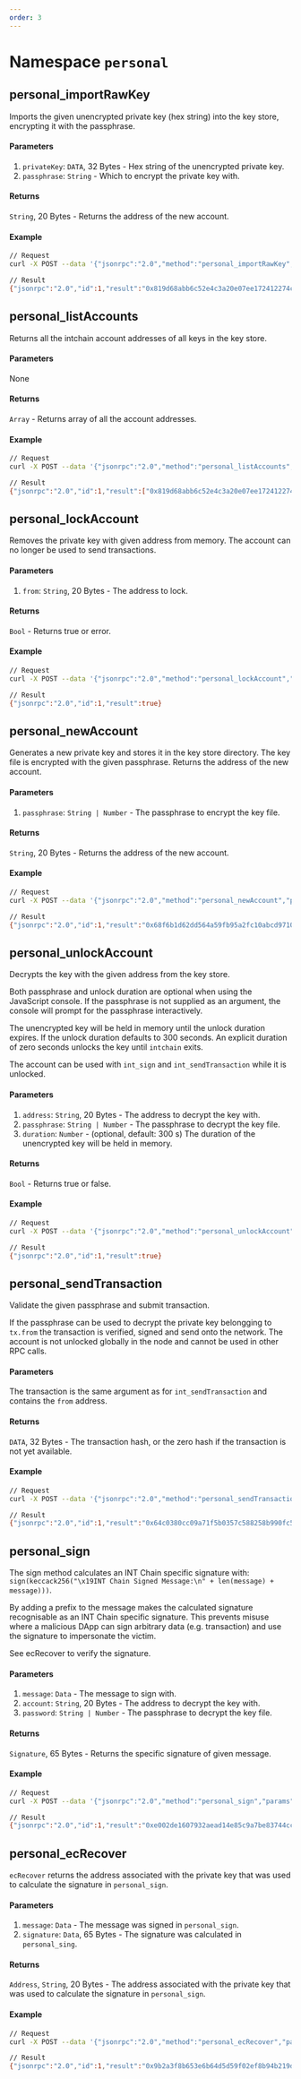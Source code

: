 ```yaml
---
order: 3
---
```


# Namespace `personal`

## personal_importRawKey

Imports the given unencrypted private key (hex string) into the key store,
encrypting it with the passphrase.

#### Parameters
1. `privateKey`: `DATA`, 32 Bytes - Hex string of the unencrypted private key.
2. `passphrase`: `String` - Which to encrypt the private key with.

#### Returns
`String`, 20 Bytes - Returns the address of the new account.

#### Example

```bash
// Request
curl -X POST --data '{"jsonrpc":"2.0","method":"personal_importRawKey","params":["85ce6cc31ab08feb27bb1e4054f07e80a66f07d590b9ac1bc4d0aeb7d6bccd4e", "intchain"],"id":1}' -H 'content-type: application/json;'

// Result
{"jsonrpc":"2.0","id":1,"result":"0x819d68abb6c52e4c3a20e07ee172412274c4d40b"}
```

## personal_listAccounts

Returns all the intchain account addresses of all keys
in the key store.

#### Parameters
None

#### Returns
`Array` - Returns array of all the account addresses.

#### Example

```bash
// Request
curl -X POST --data '{"jsonrpc":"2.0","method":"personal_listAccounts","params":[],"id":1}' -H 'content-type: application/json;'

// Result
{"jsonrpc":"2.0","id":1,"result":["0x819d68abb6c52e4c3a20e07ee172412274c4d40b","0x56db076b7d71d2b3a4fcabbe9df2d3a06e5611ec","0x68f6b1d62dd564a59fb95a2fc10abcd9710c05b1"]}
```

## personal_lockAccount

Removes the private key with given address from memory.
The account can no longer be used to send transactions.

#### Parameters
1. `from`: `String`, 20 Bytes - The address to lock.

#### Returns
`Bool` - Returns true or error.

#### Example

```bash
// Request
curl -X POST --data '{"jsonrpc":"2.0","method":"personal_lockAccount","params":["0x68f6b1d62dd564a59fb95a2fc10abcd9710c05b1"],"id":1}' -H 'content-type: application/json;'

// Result
{"jsonrpc":"2.0","id":1,"result":true}
```

## personal_newAccount

Generates a new private key and stores it in the key store directory.
The key file is encrypted with the given passphrase.
Returns the address of the new account.

#### Parameters
1. `passphrase`: `String | Number` - The passphrase to encrypt the key file.

#### Returns
`String`, 20 Bytes - Returns the address of the new account.

#### Example

```bash
// Request
curl -X POST --data '{"jsonrpc":"2.0","method":"personal_newAccount","params":["foo"],"id":1}' -H 'content-type: application/json;'

// Result
{"jsonrpc":"2.0","id":1,"result":"0x68f6b1d62dd564a59fb95a2fc10abcd9710c05b1"}
```

## personal_unlockAccount

Decrypts the key with the given address from the key store.

Both passphrase and unlock duration are optional when using the JavaScript console.
If the passphrase is not supplied as an argument, the console will prompt for
the passphrase interactively.

The unencrypted key will be held in memory until the unlock duration expires.
If the unlock duration defaults to 300 seconds. An explicit duration
of zero seconds unlocks the key until `intchain` exits.

The account can be used with `int_sign` and `int_sendTransaction` while it is unlocked.

#### Parameters
1. `address`: `String`, 20 Bytes - The address to decrypt the key with.
2. `passphrase`: `String | Number` - The passphrase to decrypt the key file.
3. `duration`: `Number` - (optional, default: 300 s) The duration of the unencrypted key will be held in memory.

#### Returns
`Bool` - Returns true or false.

#### Example

```bash
// Request
curl -X POST --data '{"jsonrpc":"2.0","method":"personal_unlockAccount","params":["0x68f6b1d62dd564a59fb95a2fc10abcd9710c05b1", "foo", 3600],"id":1}' -H 'content-type: application/json;'

// Result
{"jsonrpc":"2.0","id":1,"result":true}
```


## personal_sendTransaction

Validate the given passphrase and submit transaction.

If the passphrase can be used to decrypt the private key belongging to `tx.from` the transaction is verified, signed and send onto the network. The account is not unlocked globally in the node and cannot be used in other RPC calls.

#### Parameters
The transaction is the same argument as for `int_sendTransaction` and contains the `from` address.

#### Returns
`DATA`, 32 Bytes - The transaction hash, or the zero hash if the transaction is not yet available.

#### Example

```bash
// Request
curl -X POST --data '{"jsonrpc":"2.0","method":"personal_sendTransaction","params":[{"from": "0x68f6b1d62dd564a59fb95a2fc10abcd9710c05b1","to": "0x56db076b7d71d2b3a4fcabbe9df2d3a06e5611ec", "value": "0xde0b6b3a7640000"}, "foo"],"id":1}' -H 'content-type: application/json;'

// Result
{"jsonrpc":"2.0","id":1,"result":"0x64c0380cc09a71f5b0357c588258b990fc55d51d900ec4d175daab0b5922c035"}
```

## personal_sign

The sign method calculates an INT Chain specific signature with:
`sign(keccack256("\x19INT Chain Signed Message:\n" + len(message) + message)))`.

By adding a prefix to the message makes the calculated signature recognisable as an INT Chain specific signature. This prevents misuse where a malicious DApp can sign arbitrary data (e.g. transaction) and use the signature to impersonate the victim.

See ecRecover to verify the signature.

#### Parameters
1. `message`: `Data` - The message to sign with.
2. `account`: `String`, 20 Bytes - The address to decrypt the key with.
3. `password`: `String | Number` - The passphrase to decrypt the key file.

#### Returns
`Signature`, 65 Bytes - Returns the specific signature of given message.

#### Example

```bash
// Request
curl -X POST --data '{"jsonrpc":"2.0","method":"personal_sign","params":["0x696e74636861696e","0x68f6b1d62dd564a59fb95a2fc10abcd9710c05b1", "foo"],"id":1}' -H 'content-type: application/json;'

// Result
{"jsonrpc":"2.0","id":1,"result":"0xe002de1607932aead14e85c9a7be83744ccc82197e8d1a73757a370c2096858e0258de3eb02d57ed49bc2a7c2e15e329d4a2db22e365c16a384e8f78c149521c1b"}
```

## personal_ecRecover

`ecRecover` returns the address associated with the private key that was used to calculate the signature in `personal_sign`. 

#### Parameters
1. `message`: `Data` - The message was signed in `personal_sign`.
2. `signature`: `Data`, 65 Bytes - The signature was calculated in `personal_sing`.

#### Returns
`Address`, `String`, 20 Bytes - The address associated with the private key that was used to calculate the signature in `personal_sign`.

#### Example

```bash
// Request
curl -X POST --data '{"jsonrpc":"2.0","method":"personal_ecRecover","params":["0x696e74636861696e","0xe002de1607932aead14e85c9a7be83744ccc82197e8d1a73757a370c2096858e0258de3eb02d57ed49bc2a7c2e15e329d4a2db22e365c16a384e8f78c149521c1b"],"id":1}' -H 'content-type: application/json;'

// Result
{"jsonrpc":"2.0","id":1,"result":"0x9b2a3f8b653e6b64d5d59f02ef8b94b219db7510"}
```
